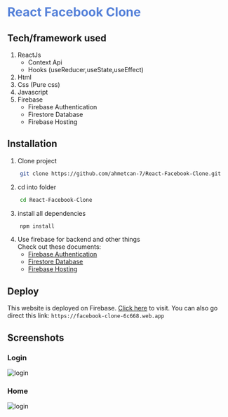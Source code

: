 # <span style="color:#5581D9">React Facebook Clone</span>

## Tech/framework used
1. ReactJs
    * Context Api
    * Hooks (useReducer,useState,useEffect)
1. Html
1. Css (Pure css)
1. Javascript
1. Firebase
    * Firebase Authentication
    * Firestore Database   
    * Firebase Hosting

## Installation
1. Clone project
```bash
    git clone https://github.com/ahmetcan-7/React-Facebook-Clone.git    
```
2. cd into folder
```bash
    cd React-Facebook-Clone
```
3. install all dependencies
```bash
    npm install 
```
4. Use firebase for backend and other things
<br>Check out these documents:
    * [Firebase Authentication](https://firebase.google.com/docs/auth)
    * [Firestore Database](https://firebase.google.com/docs/firestore)
    * [Firebase Hosting](https://firebase.google.com/docs/hosting)

## Deploy
This website is deployed on Firebase. [Click here](https://facebook-clone-6c668.web.app) to visit.
You can also go direct this link: ```https://facebook-clone-6c668.web.app```

## Screenshots
### Login
![login](https://i.ibb.co/6mHQd7y/Screenshot-2021-04-17-Facebook-App.png)
### Home
![login](https://i.ibb.co/qnvRJFQ/main.png)

    
        